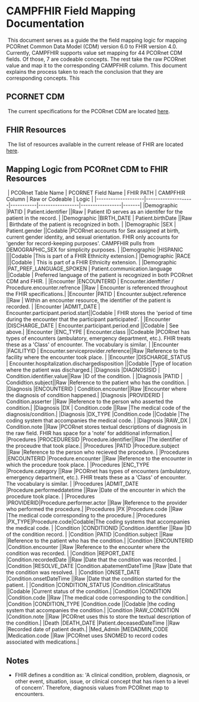 # CAMPFHIR Field Mapping Documentation
​
This document serves as a guide the the field mapping logic for mapping PCORnet Common Data Model (CDM) version 6.0 to FHIR version 4.0.
​
Currently, CAMPFHIR supports value set mapping for 44 PCORnet CDM fields. Of those, 7 are codeable concepts. The rest take the raw PCORnet value and map it to the corresponding CAMPFHIR column. This document explains the process taken to reach the conclusion that they are corresponding concepts. This
​
## PCORNET CDM
​
The current specifications for the PCORnet CDM are located [here](https://pcornet.org/data/).
​
## FHIR Resources
​
The list of resources available in the current release of FHIR are located [here](https://www.hl7.org/fhir/resourcelist.html).
​
## Mapping Logic from PCORnet CDM to FHIR Resources
​
| PCORnet Table Name | PCORNET Field Name | FHIR PATH | CAMPFHIR Column | Raw or Codeable | Logic |
|--------------------|--------------------|-----------|-----------------|-----------------|-------|
|Demographic         |PATID | Patient.identifier ||Raw | Patient ID serves as an identifer for the patient in the record. |
|Demographic         |BIRTH_DATE | Patient.birthDate ||Raw | Birthdate of the patient is recognized in both. |
|Demographic         |SEX | Patient.gender ||Codable |PCORnet accounts for Sex assigned at birth, current gender identity, and sexual orientation. FHIR only accounts for 'gender for record-keeping purposes'. CAMPFHIR pulls from DEMOGRAPHIC_SEX for simplicity purposes. |
|Demographic         |HISPANIC |||Codable |This is part of a FHIR Ethnicity extension.|
|Demographic         |RACE |||Codable | This is part of a FHIR Ethnicity extension. |
|Demographic         |PAT_PREF_LANGUAGE_SPOKEN | Patient.communication.language ||Codable | Preferred language of the patient is recognized in both PCORnet CDM and FHIR. |
|Encounter           |ENCOUNTERID | Encounter.idenftifier / Procedure.encounter.refrence ||Raw | Encounter is referenced throughout the FHIR specifications.|
|Encounter           |PATID | Encounter.subject.reference ||Raw | Within an encounter resource, the identifier of the patient is recorded. |
|Encounter           |ADMIT_DATE | Encounter.participant.period.start||Codable | FHIR stores the 'period of time during the encounter that the participant participated'.  |
|Encounter           |DISCHARGE_DATE | Encounter.participant.period.end ||Codable | See above.|
|Encounter           |ENC_TYPE | Encounter.class ||Codeable |PCORnet has types of encounters (ambulatory, emergency department, etc.). FHIR treats these as a 'Class' of encounter. The vocabulary is similar. |
|Encounter           |FACILITYID | Encounter.serviceprovider.reference||Raw |Reference to the facility where the encounter took place. |
|Encounter           |DISCHARGE_STATUS | Encounter.hospitalization.dischargedisposition ||Codable |Type of location where the patient was discharged.|
|Diagnosis           |DIAGNOSISID      | Condition.identifier.value||Raw |ID of the condition. |
|Diagnosis           |PATID | Condidtion.subject||Raw |Reference to the patient who has the condition. |
|Diagnosis           |ENCOUNTERID | Condition.encounter||Raw |Encounter where the diagnosis of condition happened.|
|Diagnosis           |PROVIDERID | Condition.asserter ||Raw |Reference to the person who asserted the condition.|
|Diagnosis           |DX | Condition.code ||Raw |The medical code of the diagnosis/condition.|
|Diagnosis           |DX_TYPE |Condition.code ||Codable |The coding system that accompanies the medical code. |
|Diagnosis           |RAW_DX | Condition.note ||Raw |PCORnet stores textual descriptions of diagnosis in the raw field. FHIR has space for a 'note' for additional information.|
|Procedures          |PROCEDURESID |Procedure.identifier||Raw |The identifier of the proceudre that took place.|
|Procedures          |PATID |Procedure.subject ||Raw |Reference to the person who recieved the procedure. |
|Procedures          |ENCOUNTERID |Procedure.encounter ||Raw |Reference to the encounter in which the procedure took place. |
|Procedures          |ENC_TYPE |Procedure.category ||Raw |PCORnet has types of encounters (ambulatory, emergency department, etc.). FHIR treats these as a 'Class' of encounter. The vocabulary is similar. |
|Procedures          |ADMIT_DATE |Procedure.performeddatetime ||Raw |Date of the encounter in which the procedure took place. |
|Procedures          |PROVIDERID|Procedure.performer.actor ||Raw |Reference to the provider who performed the procedure.|
|Procedures          |PX |Procedure.code ||Raw |The medical code corresponding to the procedure.|
|Procedures          |PX_TYPE|Procedure.code|Codable|The coding systems that accompanies the medical code. |
|Condition          |CONDITIONID |Condition.identifier ||Raw |ID of the condition record. |
|Condition          |PATID |Condition.subject ||Raw |Reference to the patient who has the condition.|
|Condition          |ENCOUNTERID |Condition.encounter ||Raw |Reference to the encounter where the condition was recorded. |
|Condition          |REPORT_DATE |Condition.recordedDate ||Raw |Date that the condition was recorded. |
|Condition          |RESOLVE_DATE |Condition.abatementDateTime ||Raw |Date that the condition was resolved. |
|Condition          |ONSET_DATE |Condition.onsetDateTime ||Raw |Date that the condition started for the patient. |
|Condition          |CONDITION_STATUS |Condition.clinicalStatus ||Codable |Current status of the condition.|
|Condition          |CONDITION |Condition.code ||Raw |The medical code corresponding to the condition.|
|Condition          |CONDITION_TYPE |Condition.code ||Codable |the coding system that accompanies the condition.|
|Condition          |RAW_CONDITION |Condition.note ||Raw |PCORnet uses this to store the textual description of the condition.|
|Death              |DEATH_DATE |Patient.deceasedDateTime ||Raw |Recorded date of patient death.|
|Med_Admin          |MEDADMIN_CODE |Medication.code ||Raw |PCORnet uses SNOMED to record codes associated with medications.|
​
​
​
​
​
## Notes
- FHIR defines a condition as: 'A clinical condition, problem, diagnosis, or other event, situation, issue, or clinical concept that has risen to a level of concern'. Therefore, diagnosis values from PCORnet map to encounters.
